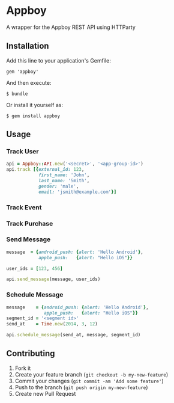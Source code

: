 # Appboy

A wrapper for the Appboy REST API using HTTParty

## Installation

Add this line to your application's Gemfile:

    gem 'appboy'

And then execute:

    $ bundle

Or install it yourself as:

    $ gem install appboy

## Usage

### Track User

```ruby
api = Appboy::API.new('<secret>', '<app-group-id>')
api.track [{external_id: 123,
            first_name: 'John',
            last_name: 'Smith',
            gender: 'male',
            email: 'jsmith@example.com'}]
```

### Track Event
### Track Purchase
### Send Message

```ruby
message  = {android_push: {alert: 'Hello Android'},
            apple_push:   {alert: "Hello iOS"}}

user_ids = [123, 456]

api.send_message(message, user_ids)
```

### Schedule Message

```ruby
message    = {android_push: {alert: 'Hello Android'},
              apple_push:   {alert: "Hello iOS"}}
segment_id = '<segment id>'
send_at    = Time.new(2014, 3, 12)

api.schedule_message(send_at, message, segment_id)
```

## Contributing

1. Fork it
2. Create your feature branch (`git checkout -b my-new-feature`)
3. Commit your changes (`git commit -am 'Add some feature'`)
4. Push to the branch (`git push origin my-new-feature`)
5. Create new Pull Request
